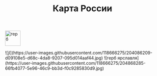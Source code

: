 <html lang='ru'>
  <head>
      <title>Гербы Росии проект по</title>
  </head>
  <body>
    <header>
      <h1><div aligh=center> Карта России </div></h1>
    </header>
    <p><a href="sample.html"><img src="![герб ярславля](https://user-images.githubusercontent.com/118666275/204868360-4a0b91fc-e392-4ac0-b63f-6e4b00fbae54.jpg)
" width="50" 
   height="50" border="0" alt="герб"></a></p>
  </body>
</html>
![jl](https://user-images.githubusercontent.com/118666275/204086209-d09108e5-d68c-4da8-9207-095d014aaf44.jpg)
![герб ярславля](https://user-images.githubusercontent.com/118666275/204868285-66fb4077-5e96-46c9-bb3d-f0c9285830d9.jpg)
